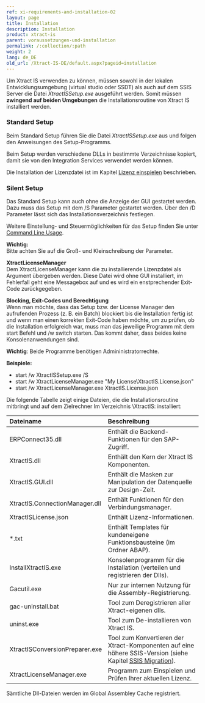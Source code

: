 ```yaml
---
ref: xi-requirements-and-installation-02
layout: page
title: Installation
description: Installation
product: xtract-is
parent: voraussetzungen-und-installation
permalink: /:collection/:path
weight: 2
lang: de_DE
old_url: /Xtract-IS-DE/default.aspx?pageid=installation
---
```

Um Xtract IS verwenden zu können, müssen sowohl in der lokalen Entwicklungsumgebung (virtual studio oder SSDT) als auch auf dem  SSIS Server die Datei  *XtractISSetup.exe* ausgeführt werden. 
Somit müssen **zwingend auf beiden Umgebungen** die Installationsroutine von Xtract IS installiert werden.

### Standard Setup

Beim Standard Setup führen Sie die Datei *XtractISSetup.exe* aus und folgen den Anweisungen des Setup-Programms. 

Beim Setup werden verschiedene DLLs in bestimmte Verzeichnisse kopiert, damit sie von  den Integration Services verwendet werden können. <br>

Die Installation der Lizenzdatei ist im Kapitel [Lizenz einspielen](./lizenz-einspielen) beschrieben.


### Silent Setup

Das Standard Setup kann auch ohne die Anzeige der GUI gestartet werden. Dazu muss das Setup mit dem /S Parameter gestartet werden. Über den /D Parameter lässt sich das Installationsverzeichnis festlegen. 

Weitere Einstellung- und Steuermöglichkeiten für das Setup finden Sie unter [Command Line Usage](http://nsis.sourceforge.net/Docs/Chapter3.html#3.2.1).

**Wichtig:** <br>Bitte achten Sie auf die Groß- und Kleinschreibung der Parameter. 

**XtractLicenseManager**<br>
Dem XtractLicenseManager kann die zu installierende Lizenzdatei als Argument übergeben werden. Diese Datei wird ohne GUI installiert, im Fehlerfall geht eine Messagebox auf und es wird ein enstprechender Exit-Code zurückgegeben.

**Blocking, Exit-Codes und Berechtigung**<br>
Wenn man möchte, dass das Setup bzw. der License Manager den aufrufenden Prozess (z. B. ein Batch) blockiert bis die Installation fertig ist und wenn man einen korrekten Exit-Code haben möchte, um zu prüfen, ob die Installation erfolgreich war, muss man das jeweilige Programm mit dem start Befehl und /w switch starten. Das kommt daher, dass beides keine Konsolenanwendungen sind.

**Wichtig**: Beide Programme benötigen Admininistratorrechte.

**Beispiele:**

- start /w XtractISSetup.exe /S<br>
- start /w XtractLicenseManager.exe "My License\XtractIS.License.json"<br>
- start /w XtractLicenseManager.exe XtractIS.License.json<br>

Die folgende Tabelle zeigt einige Dateien, die die Installationsroutine mitbringt und auf dem Zielrechner Im Verzeichnis \XtractIS\: installiert:



|Dateiname | Beschreibung |
|:----|:---|
| ERPConnect35.dll | Enthält die Backend-Funktionen für den SAP-Zugriff. |
| XtractIS.dll | Enthält den Kern der Xtract IS Komponenten.| 
| XtractIS.GUI.dll | Enthält die Masken zur Manipulation der Datenquelle zur Design-Zeit.|
| XtractIS.ConnectionManager.dll | Enthält Funktionen für den Verbindungsmanager.|
|XtractISLicense.json | Enthält Lizenz-Informationen.|
| *.txt | Enthält Templates für kundeneigene Funktionsbausteine (im Ordner ABAP).|
| InstallXtractIS.exe | Konsolenprogramm für die Installation (verteilen und registrieren der Dlls).|
| Gacutil.exe | Nur zur internen Nutzung für die Assembly-Registrierung.|
| gac-uninstall.bat | Tool zum Deregistrieren aller Xtract-eigenen dlls.|
| uninst.exe | Tool zum De-installieren von Xtract IS. |
| XtractISConversionPreparer.exe | Tool zum Konvertieren der Xtract-Komponenten auf eine höhere SSIS-Version (siehe Kapitel [SSIS Migration](https://help.theobald-software.com/de/xtract-is/voraussetzungen-und-installation/ssis-migration)).|
| XtractLicenseManager.exe | Programm zum Einspielen und Prüfen Ihrer aktuellen Lizenz. |



Sämtliche  Dll-Dateien werden im Global Assembley Cache registriert.
<!--stackedit_data:
eyJoaXN0b3J5IjpbMTE2NDc1ODU0OSwxNDQ0NzY2OTA3LC0xNT
Y1MzQ0ODg5LDk0NjUxMDkyMSwtNzAyMTUxNjIyLDY2NjM1MTAx
NiwyMTIxMDMxMjU1XX0=
-->